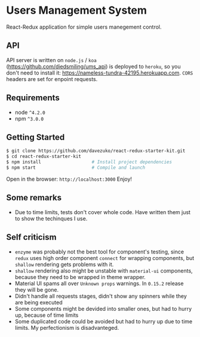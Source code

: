 # Users Management System

React-Redux application for simple users manegement control. 

## API

API server is written on `node.js` / `koa` (https://github.com/diedsmiling/ums_api) is deployed to `heroku`, so you don't need to install it: https://nameless-tundra-42195.herokuapp.com. `CORS` headers are set for enpoint requests.  

## Requirements
* node `^4.2.0`
* npm `^3.0.0`

## Getting Started

```bash
$ git clone https://github.com/davezuko/react-redux-starter-kit.git
$ cd react-redux-starter-kit
$ npm install                   # Install project dependencies
$ npm start                     # Compile and launch
```
Open in the browser: `http://localhost:3000`
Enjoy!

## Some remarks

* Due to time limits, tests don't cover whole code. Have written them just to show the techinques I use.
 

## Self criticism

* `enzyme` was probably not the best tool for component's testing, since `redux` uses high order component `connect` for wrapping components, but `shallow` rendering gets problems with it. 
* `shallow` rendering also might be unstable with `material-ui` components, because they need to be wrapped in theme wrapper.
* Material UI spams all over `Unknown props` warnings. In `0.15.2` release they will be gone.
* Didn't handle all requests stages, didn't show any spinners while they are being executed
* Some components might be devided into smaller ones, but had to hurry up, because of time limits
* Some duplicated code could be avoided but had to hurry up due to time limits. My perfectionism is disadvanteged. 
